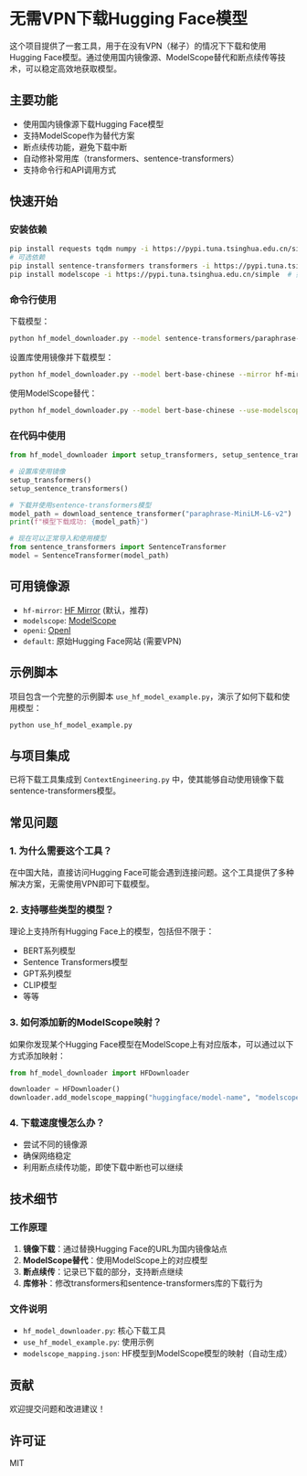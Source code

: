 # 无需VPN下载Hugging Face模型

这个项目提供了一套工具，用于在没有VPN（梯子）的情况下下载和使用Hugging Face模型。通过使用国内镜像源、ModelScope替代和断点续传等技术，可以稳定高效地获取模型。

## 主要功能

- 使用国内镜像源下载Hugging Face模型
- 支持ModelScope作为替代方案
- 断点续传功能，避免下载中断
- 自动修补常用库（transformers、sentence-transformers）
- 支持命令行和API调用方式

## 快速开始

### 安装依赖

```bash
pip install requests tqdm numpy -i https://pypi.tuna.tsinghua.edu.cn/simple
# 可选依赖
pip install sentence-transformers transformers -i https://pypi.tuna.tsinghua.edu.cn/simple
pip install modelscope -i https://pypi.tuna.tsinghua.edu.cn/simple  # 如果需要使用ModelScope
```

### 命令行使用

下载模型：

```bash
python hf_model_downloader.py --model sentence-transformers/paraphrase-MiniLM-L6-v2 --mirror hf-mirror
```

设置库使用镜像并下载模型：

```bash
python hf_model_downloader.py --model bert-base-chinese --mirror hf-mirror --setup-libs
```

使用ModelScope替代：

```bash
python hf_model_downloader.py --model bert-base-chinese --use-modelscope
```

### 在代码中使用

```python
from hf_model_downloader import setup_transformers, setup_sentence_transformers, download_sentence_transformer

# 设置库使用镜像
setup_transformers()
setup_sentence_transformers()

# 下载并使用sentence-transformers模型
model_path = download_sentence_transformer("paraphrase-MiniLM-L6-v2")
print(f"模型下载成功: {model_path}")

# 现在可以正常导入和使用模型
from sentence_transformers import SentenceTransformer
model = SentenceTransformer(model_path)
```

## 可用镜像源

- `hf-mirror`: [HF Mirror](https://hf-mirror.com) (默认，推荐)
- `modelscope`: [ModelScope](https://modelscope.cn)
- `openi`: [OpenI](https://openi.pcl.ac.cn)
- `default`: 原始Hugging Face网站 (需要VPN)

## 示例脚本

项目包含一个完整的示例脚本 `use_hf_model_example.py`，演示了如何下载和使用模型：

```bash
python use_hf_model_example.py
```

## 与项目集成

已将下载工具集成到 `ContextEngineering.py` 中，使其能够自动使用镜像下载sentence-transformers模型。

## 常见问题

### 1. 为什么需要这个工具？

在中国大陆，直接访问Hugging Face可能会遇到连接问题。这个工具提供了多种解决方案，无需使用VPN即可下载模型。

### 2. 支持哪些类型的模型？

理论上支持所有Hugging Face上的模型，包括但不限于：
- BERT系列模型
- Sentence Transformers模型
- GPT系列模型
- CLIP模型
- 等等

### 3. 如何添加新的ModelScope映射？

如果你发现某个Hugging Face模型在ModelScope上有对应版本，可以通过以下方式添加映射：

```python
from hf_model_downloader import HFDownloader

downloader = HFDownloader()
downloader.add_modelscope_mapping("huggingface/model-name", "modelscope/model-name")
```

### 4. 下载速度慢怎么办？

- 尝试不同的镜像源
- 确保网络稳定
- 利用断点续传功能，即使下载中断也可以继续

## 技术细节

### 工作原理

1. **镜像下载**：通过替换Hugging Face的URL为国内镜像站点
2. **ModelScope替代**：使用ModelScope上的对应模型
3. **断点续传**：记录已下载的部分，支持断点继续
4. **库修补**：修改transformers和sentence-transformers库的下载行为

### 文件说明

- `hf_model_downloader.py`: 核心下载工具
- `use_hf_model_example.py`: 使用示例
- `modelscope_mapping.json`: HF模型到ModelScope模型的映射（自动生成）

## 贡献

欢迎提交问题和改进建议！

## 许可证

MIT
